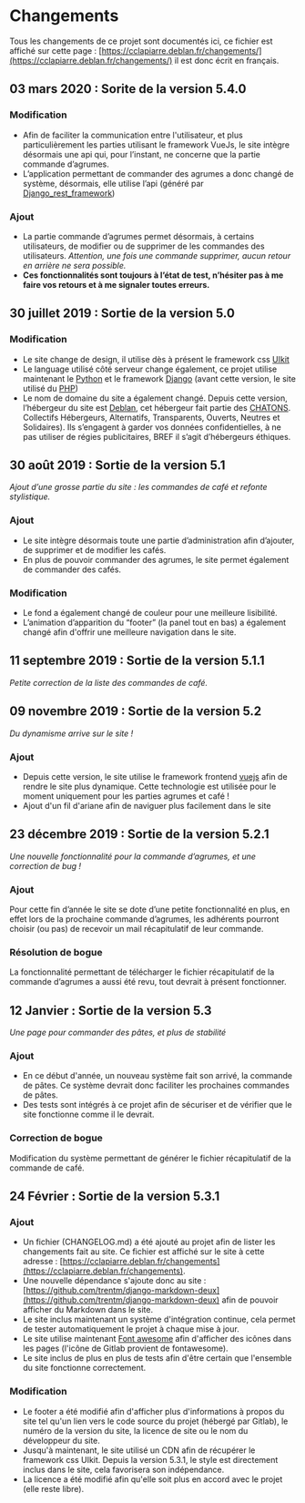 # Changements
Tous les changements de ce projet sont documentés ici, ce fichier est affiché sur cette page : [https://cclapiarre.deblan.fr/changements/](https://cclapiarre.deblan.fr/changements/) il est donc écrit en français.

##  03 mars 2020 : Sorite de la version 5.4.0

### Modification

* Afin de faciliter la communication entre l'utilisateur, et plus particulièrement les parties utilisant le framework VueJs, le site intègre désormais une api qui, pour l’instant, ne concerne que la partie commande d’agrumes.
* L’application permettant de commander des agrumes a donc changé de système, désormais, elle utilise l’api (généré par [Django_rest_framework](https://www.django-rest-framework.org))

### Ajout

* La partie commande d’agrumes permet désormais, à certains utilisateurs, de modifier ou de supprimer de les commandes des utilisateurs. *Attention, une fois une commande supprimer, aucun retour en arrière ne sera possible.*
* **Ces fonctionnalités sont toujours à l’état de test, n’hésiter pas à me faire vos retours et à me signaler toutes erreurs.**

## 30 juillet 2019 : Sortie de la version 5.0

### Modification

* Le site change de design, il utilise dès à présent le framework css [UIkit](https://getuikit.com)
* Le language utilisé côté serveur change également, ce projet utilise maintenant le [Python](https://www.python.org/) et le framework [Django](https://www.djangoproject.com/) (avant cette version, le site utilisé du [PHP](https://php.net))
* Le nom de domaine du site a également changé. Depuis cette version, l’hébergeur du site est [Deblan](https://deblan.io), cet hébergeur fait partie des [CHATONS](https://www.chatons.org/). Collectifs Hébergeurs, Alternatifs, Transparents, Ouverts, Neutres et Solidaires). Ils s’engagent à garder vos données confidentielles, à ne pas utiliser de régies publicitaires, BREF il s’agit d’hébergeurs éthiques.

## 30 août 2019 : Sortie de la version 5.1

*Ajout d’une grosse partie du site : les commandes de café et refonte stylistique.*

### Ajout

* Le site intègre désormais toute une partie d’administration afin d’ajouter, de supprimer et de modifier les cafés.
* En plus de pouvoir commander des agrumes, le site permet également de commander des cafés.

### Modification

* Le fond a également changé de couleur pour une meilleure lisibilité.
* L’animation d’apparition du “footer” (la panel tout en bas) a également changé afin d'offrir une meilleure navigation dans le site.

## 11 septembre 2019 : Sortie de la version 5.1.1

*Petite correction de la liste des commandes de café.*

## 09 novembre 2019 : Sortie de la version 5.2

*Du dynamisme arrive sur le site !*

### Ajout

* Depuis cette version, le site utilise le framework frontend [vuejs](https://vuejs.org) afin de rendre le site plus dynamique. Cette technologie est utilisée pour le moment uniquement pour les parties agrumes et café !
* Ajout d'un fil d'ariane afin de naviguer plus facilement dans le site

## 23 décembre 2019 : Sortie de la version 5.2.1

*Une nouvelle fonctionnalité pour la commande d’agrumes, et une correction de bug !*

### Ajout

Pour cette fin d’année le site se dote d’une petite fonctionnalité en plus, en effet lors de la prochaine commande d’agrumes, les adhérents pourront choisir (ou pas) de recevoir un mail récapitulatif de leur commande.

### Résolution de bogue

La fonctionnalité permettant de télécharger le fichier récapitulatif de la commande d’agrumes a aussi été revu, tout devrait à présent fonctionner.

## 12 Janvier : Sortie de la version 5.3

*Une page pour commander des pâtes, et plus de stabilité*

### Ajout

* En ce début d'année, un nouveau système fait son arrivé, la commande de pâtes. Ce système devrait donc faciliter les prochaines commandes de pâtes.
* Des tests sont intégrés à ce projet afin de sécuriser et de vérifier que le site fonctionne comme il le devrait.

### Correction de bogue

Modification du système permettant de générer le fichier récapitulatif de la commande de café.

## 24 Février : Sortie de la version 5.3.1

### Ajout

* Un fichier (CHANGELOG.md) a été ajouté au projet afin de lister les changements fait au site. Ce fichier est affiché sur le site à cette adresse : [https://cclapiarre.deblan.fr/changements](https://cclapiarre.deblan.fr/changements).
* Une nouvelle dépendance s'ajoute donc au site : [https://github.com/trentm/django-markdown-deux](https://github.com/trentm/django-markdown-deux) afin de pouvoir afficher du Markdown dans le site.
* Le site inclus maintenant un système d'intégration continue, cela permet de tester automatiquement le projet à chaque mise à jour.
* Le site utilise maintenant [Font awesome](https://fontawesome.com) afin d'afficher des icônes dans les pages (l'icône de Gitlab provient de fontawesome).
* Le site inclus de plus en plus de tests afin d'être certain que l'ensemble du site fonctionne correctement.

### Modification

* Le footer a été modifié afin d'afficher plus d'informations à propos du site tel qu'un lien vers le code source du projet (hébergé par Gitlab), le numéro de la version du site, la licence de site ou le nom du développeur du site.
* Jusqu'à maintenant, le site utilisé un CDN afin de récupérer le framework css UIkit. Depuis la version 5.3.1, le style est directement inclus dans le site, cela favorisera son indépendance.
* La licence a été modifié afin qu'elle soit plus en accord avec le projet (elle reste libre).